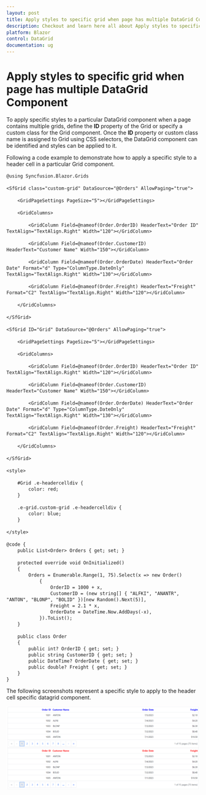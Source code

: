 ```yaml
---
layout: post
title: Apply styles to specific grid when page has multiple DataGrid Component| Syncfusion
description: Checkout and learn here all about Apply styles to specific grid when page has multiple grids in Syncfusion Blazor DataGrid component and more.
platform: Blazor
control: DataGrid
documentation: ug
---
```


# Apply styles to specific grid when page has multiple DataGrid Component

To apply specific styles to a particular DataGrid component when a page contains multiple grids, define the **ID** property of the Grid or specify a custom class for the Grid component. Once the **ID** property or custom class name is assigned to Grid  using CSS selectors, the DataGrid component can be identified and styles can be applied to it.

Following a code example to demonstrate how to apply a specific style to a header cell in a particular Grid component.

```cshtml
@using Syncfusion.Blazor.Grids

<SfGrid class="custom-grid" DataSource="@Orders" AllowPaging="true">

    <GridPageSettings PageSize="5"></GridPageSettings>

    <GridColumns>

        <GridColumn Field=@nameof(Order.OrderID) HeaderText="Order ID" TextAlign="TextAlign.Right" Width="120"></GridColumn>

        <GridColumn Field=@nameof(Order.CustomerID) HeaderText="Customer Name" Width="150"></GridColumn>

        <GridColumn Field=@nameof(Order.OrderDate) HeaderText="Order Date" Format="d" Type="ColumnType.DateOnly" TextAlign="TextAlign.Right" Width="130"></GridColumn>

        <GridColumn Field=@nameof(Order.Freight) HeaderText="Freight" Format="C2" TextAlign="TextAlign.Right" Width="120"></GridColumn>

    </GridColumns>

</SfGrid>

<SfGrid ID="Grid" DataSource="@Orders" AllowPaging="true">

    <GridPageSettings PageSize="5"></GridPageSettings>

    <GridColumns>

        <GridColumn Field=@nameof(Order.OrderID) HeaderText="Order ID" TextAlign="TextAlign.Right" Width="120"></GridColumn>

        <GridColumn Field=@nameof(Order.CustomerID) HeaderText="Customer Name" Width="150"></GridColumn>

        <GridColumn Field=@nameof(Order.OrderDate) HeaderText="Order Date" Format="d" Type="ColumnType.DateOnly" TextAlign="TextAlign.Right" Width="130"></GridColumn>

        <GridColumn Field=@nameof(Order.Freight) HeaderText="Freight" Format="C2" TextAlign="TextAlign.Right" Width="120"></GridColumn>

    </GridColumns>

</SfGrid>

<style>

    #Grid .e-headercelldiv {
        color: red;
    }

    .e-grid.custom-grid .e-headercelldiv {
        color: blue;
    }

</style>

@code {
    public List<Order> Orders { get; set; }

    protected override void OnInitialized()
    {
        Orders = Enumerable.Range(1, 75).Select(x => new Order()
            {
                OrderID = 1000 + x,
                CustomerID = (new string[] { "ALFKI", "ANANTR", "ANTON", "BLONP", "BOLID" })[new Random().Next(5)],
                Freight = 2.1 * x,
                OrderDate = DateTime.Now.AddDays(-x),
            }).ToList();
    }

    public class Order
    {
        public int? OrderID { get; set; }
        public string CustomerID { get; set; }
        public DateTime? OrderDate { get; set; }
        public double? Freight { get; set; }
    }
}

```
The following screenshots represent a specific style to apply to the header cell specific datagrid component.

![Apply styles to specific grid when page has multiple DataGrid Component](../images/blazor-datagrid-apply-styles-to%20specific-grid-when-page-has-multiple-dataGrid.png)







